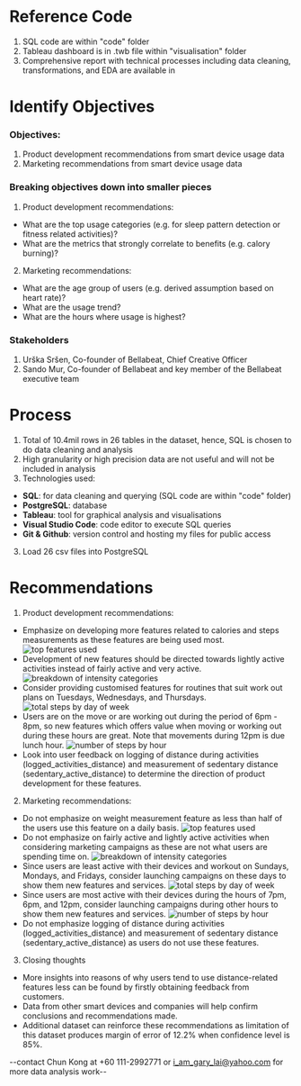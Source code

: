 # Reference Code
1)  SQL code are within "code" folder
2)  Tableau dashboard is in .twb file within "visualisation" folder
3)  Comprehensive report with technical processes including data cleaning, transformations, and EDA are available in 


# Identify Objectives
### Objectives:
1) Product development recommendations from smart device usage data
2) Marketing recommendations from smart device usage data

### Breaking objectives down into smaller pieces
1)  Product development recommendations:
-   What are the top usage categories (e.g. for sleep pattern detection or fitness related activities)?
-   What are the metrics that strongly correlate to benefits (e.g. calory burning)?

2)  Marketing recommendations:
-   What are the age group of users (e.g. derived assumption based on heart rate)?
-   What are the usage trend?
-   What are the hours where usage is highest?

### Stakeholders
1)	Urška Sršen, Co-founder of Bellabeat, Chief Creative Officer
2)	Sando Mur, Co-founder of Bellabeat and key member of the Bellabeat executive team

# Process
1)  Total of 10.4mil rows in 26 tables in the dataset, hence, SQL is chosen to do data cleaning and analysis
2)  High granularity or high precision data are not useful and will not be included in analysis
3)  Technologies used:
-   **SQL**: for data cleaning and querying (SQL code are within "code" folder)
-   **PostgreSQL**: database
-   **Tableau**: tool for graphical analysis and visualisations
-   **Visual Studio Code**: code editor to execute SQL queries
-   **Git & Github**: version control and hosting my files for public access
3)  Load 26 csv files into PostgreSQL

# Recommendations
1)  Product development recommendations:
-   Emphasize on developing more features related to calories and steps measurements as these features are being used most.
![top features used](images/top_features_used.png)
-   Development of new features should be directed towards lightly active activities instead of fairly active and very active.
![breakdown of intensity categories](images/breakdown_of_intensity_categories.png)
-   Consider providing customised features for routines that suit work out plans on Tuesdays, Wednesdays, and Thursdays.
![total steps by day of week](images/total_steps_by_day_of_week.png)
-   Users are on the move or are working out during the period of 6pm - 8pm, so new features which offers value when moving or working out during these hours are great. Note that movements during 12pm is due lunch hour.
![number of steps by hour](images/number_of_steps_by_hour.png)
-   Look into user feedback on logging of distance during activities (logged_activities_distance) and measurement of sedentary distance (sedentary_active_distance) to determine the direction of product development for these features.

2)  Marketing recommendations:
-   Do not emphasize on weight measurement feature as less than half of the users use this feature on a daily basis.
![top features used](images/top_features_used.png)
-   Do not emphasize on fairly active and lightly active activities when considering marketing campaigns as these are not what users are spending time on.
![breakdown of intensity categories](images/breakdown_of_intensity_categories.png)
-   Since users are least active with their devices and workout on Sundays, Mondays, and Fridays, consider launching campaigns on these days to show them new features and services.
![total steps by day of week](images/total_steps_by_day_of_week.png)
-   Since users are most active with their devices during the hours of 7pm, 6pm, and 12pm, consider launching campaigns during other hours to show them new features and services.
![number of steps by hour](images/number_of_steps_by_hour.png)
-   Do not emphasize logging of distance during activities (logged_activities_distance) and measurement of sedentary distance (sedentary_active_distance) as users do not use these features.

3)  Closing thoughts
-   More insights into reasons of why users tend to use distance-related features less can be found by firstly obtaining feedback from customers.
-   Data from other smart devices and companies will help confirm conclusions and recommendations made.
-   Additional dataset can reinforce these recommendations as limitation of this dataset produces margin of error of 12.2% when confidence level is 85%.

--contact Chun Kong at +60 111-2992771 or i_am_gary_lai@yahoo.com for more data analysis work--

